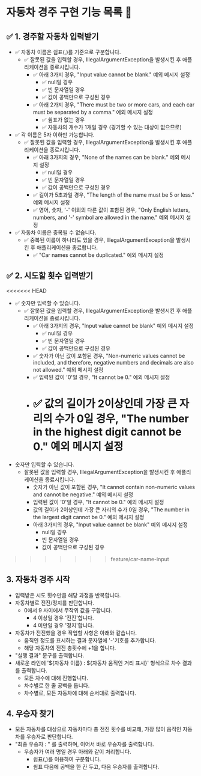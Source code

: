 # 자동차 경주 구현 기능 목록 📜

## ✅ 1. 경주할 자동차 입력받기

- ✅ 자동차 이름은 쉼표(,)를 기준으로 구분합니다.
    - ✅ 잘못된 값을 입력할 경우, IllegalArgumentException을 발생시킨 후 애플리케이션을 종료시킵니다.
        - ✅ 아래 3가지 경우, "Input value cannot be blank." 예외 메시지 설정
            - ✅ null일 경우
            - ✅ 빈 문자열일 경우
            - ✅ 값이 공백만으로 구성된 경우
        - ✅ 아래 2가지 경우, "There must be two or more cars, and each car must be separated by a comma." 예외 메시지 설정
            - ✅ 쉼표가 없는 경우
            - ✅ 자동차의 개수가 1개일 경우 (경기할 수 있는 대상이 없으므로)
- ✅ 각 이름은 5자 이하만 가능합니다.
    - ✅ 잘못된 값을 입력할 경우, IllegalArgumentException을 발생시킨 후 애플리케이션을 종료시킵니다.
        - ✅ 아래 3가지의 경우, "None of the names can be blank." 예외 메시지 설정
            - ✅ null일 경우
            - ✅ 빈 문자열일 경우
            - ✅ 값이 공백만으로 구성된 경우
        - ✅ 길이가 5초과일 경우, "The length of the name must be 5 or less." 예외 메시지 설정
        - ✅ 영어, 숫자, '-' 이외의 다른 값이 포함된 경우, "Only English letters, numbers, and '-' symbol are allowed in the name." 예외
          메시지 설정
- ✅ 자동차 이름은 중복될 수 없습니다.
    - ✅ 중복된 이름이 하나라도 있을 경우, IllegalArgumentException을 발생시킨 후 애플리케이션을 종료합니다.
        - ✅ "Car names cannot be duplicated." 예외 메시지 설정

## ✅ 2. 시도할 횟수 입력받기

<<<<<<< HEAD

- ✅ 숫자만 입력할 수 있습니다.
    - ✅ 잘못된 값을 입력할 경우, IllegalArgumentException을 발생시킨 후 애플리케이션을 종료시킵니다.
        - ✅ 아래 3가지의 경우, "Input value cannot be blank" 예외 메시지 설정
            - ✅ null일 경우
            - ✅ 빈 문자열일 경우
            - ✅ 값이 공백만으로 구성된 경우
        - ✅ 숫자가 아닌 값이 포함된 경우, "Non-numeric values cannot be included, and therefore, negative numbers and decimals are
          also not allowed." 예외 메시지 설정
        - ✅ 입력된 값이 '0'일 경우, "It cannot be 0." 예외 메시지 설정
        - ✅ 값의 길이가 2이상인데 가장 큰 자리의 수가 0일 경우, "The number in the highest digit cannot be 0." 예외 메시지 설정
          =======
- 숫자만 입력할 수 있습니다.
    - 잘못된 값을 입력할 경우, IllegalArgumentException을 발생시킨 후 애플리케이션을 종료시킵니다.
        - 숫자가 아닌 값이 포함된 경우, "It cannot contain non-numeric values and cannot be negative." 예외 메시지 설정
        - 입력된 값이 '0'일 경우, "It cannot be 0." 예외 메시지 설정
        - 값의 길이가 2이상인데 가장 큰 자리의 수가 0일 경우, "The number in the largest digit cannot be 0." 예외 메시지 설정
        - 아래 3가지의 경우, "Input value cannot be blank" 예외 메시지 설정
            - null일 경우
            - 빈 문자열일 경우
            - 값이 공백만으로 구성된 경우

> > > > > > > feature/car-name-input

## 3. 자동차 경주 시작

- 입력받은 시도 횟수만큼 해당 과정을 반복합니다.
- 자동차별로 전진/정지를 판단합니다.
    - 0에서 9 사이에서 무작위 값을 구합니다.
        - 4 이상일 경우 '전진'합니다.
        - 4 미만일 경우 '정지'합니다.
- 자동차가 전진했을 경우 작업할 사항은 아래와 같습니다.
    - 움직인 정도를 표시하는 결과 문자열에 '-'기호를 추가합니다.
    - 해당 자동차의 전진 총횟수에 +1을 합니다.
- "실행 결과" 문구를 출력합니다.
- 새로운 라인에 '${자동차 이름} : ${자동차 움직인 거리 표시}' 형식으로 차수 결과를 출력합니다.
    - 모든 차수에 대해 진행합니다.
    - 차수별로 한 줄 공백을 둡니다.
    - 차수별로, 모든 자동차에 대해 순서대로 출력합니다.

## 4. 우승자 찾기

- 모든 자동차를 대상으로 자동차마다 총 전진 횟수를 비교해, 가장 많이 움직인 자동차를 우승자로 판단합니다.
- "최종 우승자 : " 를 출력하며, 이어서 바로 우승자를 출력합니다.
    - 우승자가 여러 명일 경우 아래와 같이 처리합니다.
        - 쉼표(,)를 이용하여 구분합니다.
        - 쉼표 다음에 공백을 한 칸 두고, 다음 우승자를 출력합니다.